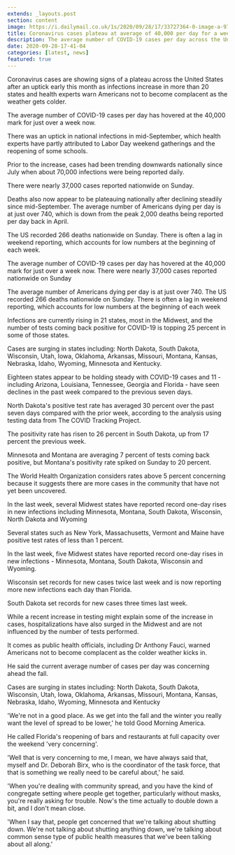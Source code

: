 ```yaml
---
extends: _layouts.post
section: content
image: https://i.dailymail.co.uk/1s/2020/09/28/17/33727364-0-image-a-97_1601310874861.jpg 
title: Coronavirus cases plateau at average of 40,000 per day for a week 
description: The average number of COVID-19 cases per day across the United States has hovered at the 40,000 mark for just over a week now. 
date: 2020-09-28-17-41-04 
categories: [latest, news] 
featured: true 
--- 
```

Coronavirus cases are showing signs of a plateau across the United States after an uptick early this month as infections increase in more than 20 states and health experts warn Americans not to become complacent as the weather gets colder.

The average number of COVID-19 cases per day has hovered at the 40,000 mark for just over a week now. 

There was an uptick in national infections in mid-September, which health experts have partly attributed to Labor Day weekend gatherings and the reopening of some schools.

Prior to the increase, cases had been trending downwards nationally since July when about 70,000 infections were being reported daily. 

There were nearly 37,000 cases reported nationwide on Sunday. 

Deaths also now appear to be plateauing nationally after declining steadily since mid-September. The average number of Americans dying per day is at just over 740, which is down from the peak 2,000 deaths being reported per day back in April.

The US recorded 266 deaths nationwide on Sunday. There is often a lag in weekend reporting, which accounts for low numbers at the beginning of each week. 

The average number of COVID-19 cases per day has hovered at the 40,000 mark for just over a week now. There were nearly 37,000 cases reported nationwide on Sunday

The average number of Americans dying per day is at just over 740. The US recorded 266 deaths nationwide on Sunday. There is often a lag in weekend reporting, which accounts for low numbers at the beginning of each week

Infections are currently rising in 21 states, most in the Midwest, and the number of tests coming back positive for COVID-19 is topping 25 percent in some of those states.      

Cases are surging in states including: North Dakota, South Dakota, Wisconsin, Utah, Iowa, Oklahoma, Arkansas, Missouri, Montana, Kansas, Nebraska, Idaho, Wyoming, Minnesota and Kentucky.

Eighteen states appear to be holding steady with COVID-19 cases and 11 - including Arizona, Louisiana, Tennessee, Georgia and Florida - have seen declines in the past week compared to the previous seven days. 

North Dakota's positive test rate has averaged 30 percent over the past seven days compared with the prior week, according to the analysis using testing data from The COVID Tracking Project.

The positivity rate has risen to 26 percent in South Dakota, up from 17 percent the previous week. 

Minnesota and Montana are averaging 7 percent of tests coming back positive, but Montana's positivity rate spiked on Sunday to 20 percent.  

The World Health Organization considers rates above 5 percent concerning because it suggests there are more cases in the community that have not yet been uncovered. 





In the last week, several Midwest states have reported record one-day rises in new infections including Minnesota, Montana, South Dakota, Wisconsin, North Dakota and Wyoming

Several states such as New York, Massachusetts, Vermont and Maine have positive test rates of less than 1 percent. 

In the last week, five Midwest states have reported record one-day rises in new infections - Minnesota, Montana, South Dakota, Wisconsin and Wyoming. 

Wisconsin set records for new cases twice last week and is now reporting more new infections each day than Florida. 

South Dakota set records for new cases three times last week. 

While a recent increase in testing might explain some of the increase in cases, hospitalizations have also surged in the Midwest and are not influenced by the number of tests performed. 

It comes as public health officials, including Dr Anthony Fauci, warned Americans not to become complacent as the colder weather kicks in. 

He said the current average number of cases per day was concerning ahead the fall.  





Cases are surging in states including: North Dakota, South Dakota, Wisconsin, Utah, Iowa, Oklahoma, Arkansas, Missouri, Montana, Kansas, Nebraska, Idaho, Wyoming, Minnesota and Kentucky

'We're not in a good place. As we get into the fall and the winter you really want the level of spread to be lower,' he told Good Morning America. 

He called Florida's reopening of bars and restaurants at full capacity over the weekend 'very concerning'. 

'Well that is very concerning to me, I mean, we have always said that, myself and Dr. Deborah Birx, who is the coordinator of the task force, that that is something we really need to be careful about,' he said. 

'When you're dealing with community spread, and you have the kind of congregate setting where people get together, particularly without masks, you're really asking for trouble. Now's the time actually to double down a bit, and I don't mean close.

'When I say that, people get concerned that we're talking about shutting down. We're not talking about shutting anything down, we're talking about common sense type of public health measures that we've been talking about all along.'  

